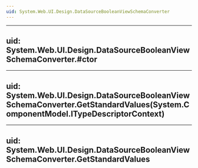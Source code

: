 ```yaml
---
uid: System.Web.UI.Design.DataSourceBooleanViewSchemaConverter
---
```


---
uid: System.Web.UI.Design.DataSourceBooleanViewSchemaConverter.#ctor
---

---
uid: System.Web.UI.Design.DataSourceBooleanViewSchemaConverter.GetStandardValues(System.ComponentModel.ITypeDescriptorContext)
---

---
uid: System.Web.UI.Design.DataSourceBooleanViewSchemaConverter.GetStandardValues
---
